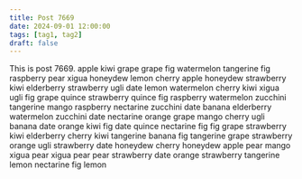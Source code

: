 ```yaml
---
title: Post 7669
date: 2024-09-01 12:00:00
tags: [tag1, tag2]
draft: false
---
```

This is post 7669.
apple
kiwi
grape
grape
fig
watermelon
tangerine
fig
raspberry
pear
xigua
honeydew
lemon
cherry
apple
honeydew
strawberry
kiwi
elderberry
strawberry
ugli
date
lemon
watermelon
cherry
kiwi
xigua
ugli
fig
grape
quince
strawberry
quince
fig
raspberry
watermelon
zucchini
tangerine
mango
raspberry
nectarine
zucchini
date
banana
elderberry
watermelon
zucchini
date
nectarine
orange
grape
mango
cherry
ugli
banana
date
orange
kiwi
fig
date
quince
nectarine
fig
fig
grape
strawberry
kiwi
elderberry
cherry
kiwi
tangerine
banana
fig
tangerine
grape
strawberry
orange
ugli
strawberry
date
honeydew
cherry
honeydew
apple
pear
mango
xigua
pear
xigua
pear
pear
strawberry
date
orange
strawberry
tangerine
lemon
nectarine
fig
lemon
